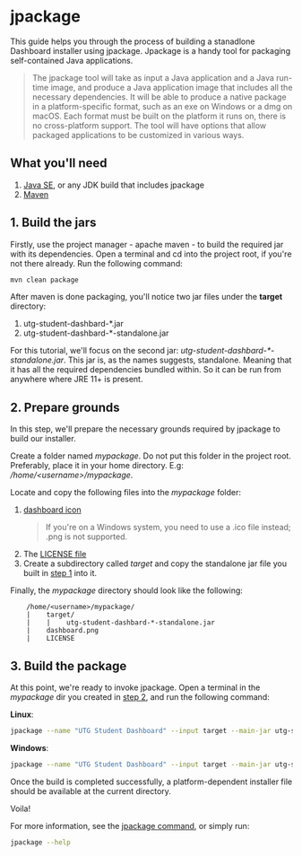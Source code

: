 # jpackage

This guide helps you through the process of building a stanadlone Dashboard installer using jpackage. Jpackage is a handy tool for packaging self-contained Java applications.

> The jpackage tool will take as input a Java application and a Java run-time image, and produce a Java application image that includes all the necessary dependencies. It will be able to produce a native package in a platform-specific format, such as an exe on Windows or a dmg on macOS. Each format must be built on the platform it runs on, there is no cross-platform support. The tool will have options that allow packaged applications to be customized in various ways.

## What you'll need

1. [Java SE](https://www.oracle.com/java/technologies/downloads/), or any JDK build that includes jpackage
2. [Maven](https://maven.apache.org/download.cgi)

## 1. Build the jars

Firstly, use the project manager - apache maven - to build the required jar with its dependencies. Open a terminal and cd into the project root, if you're not there already. Run the following command:

```bash
mvn clean package
```

After maven is done packaging, you'll notice two jar files under the **target** directory:

1. utg-student-dashbard-*.jar
2. utg-student-dashbard-*-standalone.jar

For this tutorial, we'll focus on the second jar: _utg-student-dashbard-*-standalone.jar_. This jar is, as the names suggests, standalone. Meaning that it has all the required dependencies bundled within. So it can be run from anywhere where JRE 11+ is present.

## 2. Prepare grounds

In this step, we'll prepare the necessary grounds required by jpackage to build our installer.

Create a folder named _mypackage_. Do not put this folder in the project root. Preferably, place it in your home directory. E.g: _/home/&lt;username&gt;/mypackage_.

Locate and copy the following files into the _mypackage_ folder:

1. [dashboard icon](../../src/main/resources/icons/dashboard.png)
    > If you're on a Windows system, you need to use a .ico file instead; .png is not supported.
2. The [LICENSE file](../../LICENSE)
3. Create a subdirectory called _target_ and copy the standalone jar file you built in [step 1](#build-the-jars) into it.

Finally, the _mypackage_ directory should look like the following:

```
    /home/<username>/mypackage/
    |    target/
    |    |    utg-student-dashbard-*-standalone.jar
    |    dashboard.png
    |    LICENSE
```

## 3. Build the package

At this point, we're ready to invoke jpackage. Open a terminal in the _mypackage_ dir you created in [step 2](prepare-grounds), and run the following command:

**Linux**:

```bash
jpackage --name "UTG Student Dashboard" --input target --main-jar utg-student-dashboard-<version>-standalone.jar  --icon dashboard.png --type deb --app-version <version> --description "A Flexible and Elegant student management system for the University of The Gambia" --copyright "(c) 2021 Muhammed W. Drammeh. All rights reserved." --linux-deb-maintainer "Muhammed W. Drammeh <md21712494@utg.edu.gm>" --license-file LICENSE --verbose
```

**Windows**:

```bash
jpackage --name "UTG Student Dashboard" --input target --main-jar utg-student-dashboard-<version>-standalone.jar  --icon dashboard.ico --type exe --app-version <version> --description "A Flexible and Elegant student management system for the University of The Gambia" --copyright "(c) 2021 Muhammed W. Drammeh. All rights reserved." --license-file LICENSE --vendor "Muhammed W. Drammeh" --win-menu --win-menu-group "." --win-shortcut --verbose
```

Once the build is completed successfully, a platform-dependent installer file should be available at the current directory.

Voila!

For more information, see the [jpackage command](https://docs.oracle.com/en/java/javase/14/docs/specs/man/jpackage.html#description), or simply run:

```bash
jpackage --help
```
